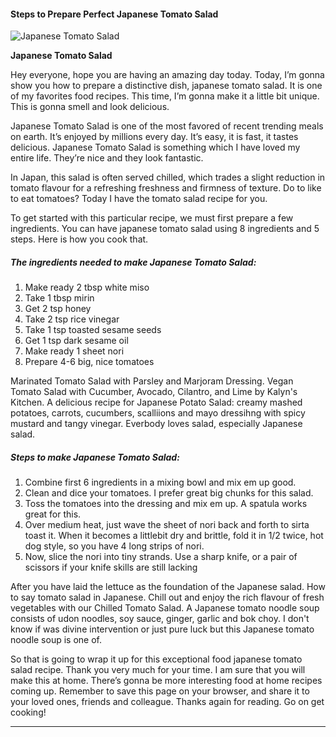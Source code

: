            

#### Steps to Prepare Perfect Japanese Tomato Salad

![Japanese Tomato Salad](https://img-global.cpcdn.com/recipes/661013177f82f4ab/751x532cq70/japanese-tomato-salad-recipe-main-photo.jpg)

**Japanese Tomato Salad**

Hey everyone, hope you are having an amazing day today. Today, I’m gonna show you how to prepare a distinctive dish, japanese tomato salad. It is one of my favorites food recipes. This time, I’m gonna make it a little bit unique. This is gonna smell and look delicious.

Japanese Tomato Salad is one of the most favored of recent trending meals on earth. It’s enjoyed by millions every day. It’s easy, it is fast, it tastes delicious. Japanese Tomato Salad is something which I have loved my entire life. They’re nice and they look fantastic.

In Japan, this salad is often served chilled, which trades a slight reduction in tomato flavour for a refreshing freshness and firmness of texture. Do to like to eat tomatoes? Today I have the tomato salad recipe for you.

To get started with this particular recipe, we must first prepare a few ingredients. You can have japanese tomato salad using 8 ingredients and 5 steps. Here is how you cook that.

##### The ingredients needed to make Japanese Tomato Salad:

1.  Make ready 2 tbsp white miso
2.  Take 1 tbsp mirin
3.  Get 2 tsp honey
4.  Take 2 tsp rice vinegar
5.  Take 1 tsp toasted sesame seeds
6.  Get 1 tsp dark sesame oil
7.  Make ready 1 sheet nori
8.  Prepare 4-6 big, nice tomatoes

Marinated Tomato Salad with Parsley and Marjoram Dressing. Vegan Tomato Salad with Cucumber, Avocado, Cilantro, and Lime by Kalyn's Kitchen. A delicious recipe for Japanese Potato Salad: creamy mashed potatoes, carrots, cucumbers, scalliions and mayo dressihng with spicy mustard and tangy vinegar. Everbody loves salad, especially Japanese salad.

##### Steps to make Japanese Tomato Salad:

1.  Combine first 6 ingredients in a mixing bowl and mix em up good.
2.  Clean and dice your tomatoes. I prefer great big chunks for this salad.
3.  Toss the tomatoes into the dressing and mix em up. A spatula works great for this.
4.  Over medium heat, just wave the sheet of nori back and forth to sirta toast it. When it becomes a littlebit dry and brittle, fold it in 1/2 twice, hot dog style, so you have 4 long strips of nori.
5.  Now, slice the nori into tiny strands. Use a sharp knife, or a pair of scissors if your knife skills are still lacking

After you have laid the lettuce as the foundation of the Japanese salad. How to say tomato salad in Japanese. Chill out and enjoy the rich flavour of fresh vegetables with our Chilled Tomato Salad. A Japanese tomato noodle soup consists of udon noodles, soy sauce, ginger, garlic and bok choy. I don't know if was divine intervention or just pure luck but this Japanese tomato noodle soup is one of.

So that is going to wrap it up for this exceptional food japanese tomato salad recipe. Thank you very much for your time. I am sure that you will make this at home. There’s gonna be more interesting food at home recipes coming up. Remember to save this page on your browser, and share it to your loved ones, friends and colleague. Thanks again for reading. Go on get cooking!

* * *